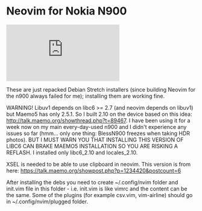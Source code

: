 # Neovim for Nokia N900

![alt text](https://talk.maemo.org/attachment.php?attachmentid=39752&stc=1&d=1518508056)

These are just repacked Debian Stretch installers (since building Neovim for the n900 always failed for me); installing them are working fine.

WARNING! Libuv1 depends on libc6 >= 2.7 (and neovim depends on libuv1) but Maemo5 has only 2.5.1. So I built 2.10 on the device based on this idea: http://talk.maemo.org/showthread.php?t=89467. I have been using it for a week now on my main every-day-used n900 and I didn't experience any issues so far (hmm... only one thing: BlessN900 freezes when taking HDR photos). BUT I MUST WARN YOU THAT INSTALLING THIS VERSION OF LIBC6 CAN BRAKE MAEMO5 INSTALLATION SO YOU ARE RISKING A REFLASH.
I installed only libc6_2.10 and locales_2.10.

XSEL is needed to be able to use clipboard in neovim. This version is from here: https://talk.maemo.org/showpost.php?p=1234420&postcount=6


After installing the debs you need to create ~/.config/nvim folder and init.vim file in this folder - i.e. init.vim is like vimrc and the content can be the same. Some of the plugins (for example csv.vim, vim-airline) should go in ~/.config/nvim/plugged folder.
